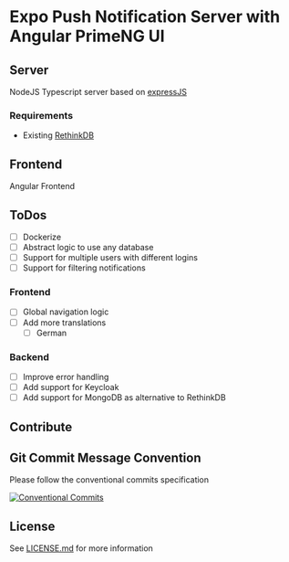 # Expo Push Notification Server with Angular PrimeNG UI

## Server

NodeJS Typescript server based on [expressJS](https://expressjs.com/)

### Requirements

- Existing [RethinkDB](https://rethinkdb.com/docs/install/)

## Frontend

Angular Frontend

## ToDos

- [ ] Dockerize
- [ ] Abstract logic to use any database 
- [ ] Support for multiple users with different logins
- [ ] Support for filtering notifications

### Frontend

- [ ] Global navigation logic
- [ ] Add more translations
  - [ ] German

### Backend

- [ ] Improve error handling
- [ ] Add support for Keycloak 
- [ ] Add support for MongoDB as alternative to RethinkDB

## Contribute

## Git Commit Message Convention

Please follow the conventional commits specification

[![Conventional Commits](https://img.shields.io/badge/Conventional%20Commits-1.0.0-yellow.svg)](https://conventionalcommits.org)

## License

See [LICENSE.md](LICENSE.md) for more information
